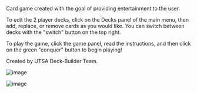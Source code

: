 Card game created with the goal of providing entertainment to the user.

To edit the 2 player decks, click on the Decks panel of the main menu, then add, replace, or remove cards as you would like. You can switch between decks with the "switch" button on the top right.

To play the game, click the game panel, read the instructions, and then click on the green "conquer" button to begin playing!

Created by UTSA Deck-Builder Team.

![image](https://user-images.githubusercontent.com/80301847/233739915-e6cc1f76-0dbb-4366-bf57-19e002a6dabf.png)

![image](https://user-images.githubusercontent.com/80301847/233739985-1b43f074-01af-4d29-bd4a-2506e6716472.png)
